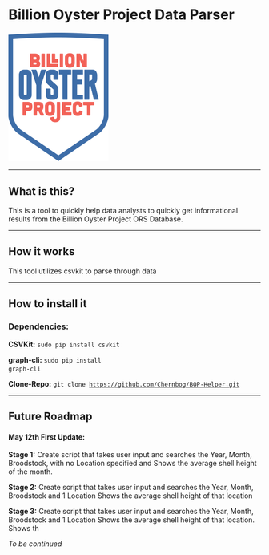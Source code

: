 # Billion Oyster Project Data Parser

<img src="BillionDollarOyster.png" width="200">

___
<h2>What is this?</h2>

This is a tool to quickly help data analysts to quickly get informational results
from the Billion Oyster Project ORS Database.
___
<h2>How it works</h2>

This tool utilizes csvkit to parse through data 
___

<h2>How to install it</h2>

<div>
	<h3>Dependencies:</h3>
</div>

**CSVKit:** <code>sudo pip install csvkit</code>


**graph-cli:** <code>sudo pip install graph-cli</code>


**Clone-Repo:** <code>git clone https://github.com/Chernbog/BOP-Helper.git</code>

___

<h2>Future Roadmap</h2>

<h4>May 12th First Update:</h4>

**Stage 1:** Create script that takes user input and searches the Year, Month, Broodstock, with no Location specified and Shows the average shell height of the month.

**Stage 2:** Create script that takes user input and searches the Year, Month, Broodstock and 1 Location Shows the average shell height of that location

**Stage 3:** Create script that takes user input and searches the Year, Month, Broodstock and 1 Location Shows the average shell height of that location. Shows th

*To be continued*
